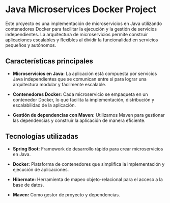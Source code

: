 # Java Microservices Docker Project

Este proyecto es una implementación de microservicios en Java utilizando contenedores Docker para facilitar la ejecución y la gestión de servicios independientes. La arquitectura de microservicios permite construir aplicaciones escalables y flexibles al dividir la funcionalidad en servicios pequeños y autónomos.

## Características principales

- **Microservicios en Java:** La aplicación está compuesta por servicios Java independientes que se comunican entre sí para lograr una arquitectura modular y fácilmente escalable.

- **Contenedores Docker:** Cada microservicio se empaqueta en un contenedor Docker, lo que facilita la implementación, distribución y escalabilidad de la aplicación.

- **Gestión de dependencias con Maven:** Utilizamos Maven para gestionar las dependencias y construir la aplicación de manera eficiente.

## Tecnologías utilizadas

- **Spring Boot:** Framework de desarrollo rápido para crear microservicios en Java.

- **Docker:** Plataforma de contenedores que simplifica la implementación y ejecución de aplicaciones.

- **Hibernate:** Herramienta de mapeo objeto-relacional para el acceso a la base de datos.

- **Maven:** Como gestor de proyecto y dependencias.
